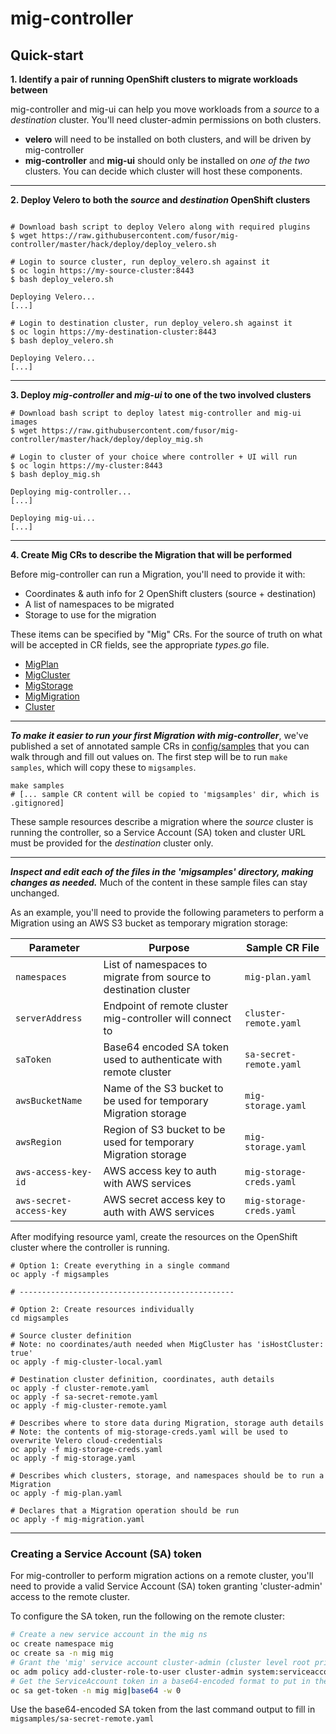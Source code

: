 # mig-controller

## Quick-start

__1. Identify a pair of running OpenShift clusters to migrate workloads between__

mig-controller and mig-ui can help you move workloads from a _source_ to a _destination_ cluster. You'll need cluster-admin permissions on both clusters. 

- **velero** will need to be installed on both clusters, and will be driven by mig-controller
- **mig-controller** and **mig-ui** should only be installed on _one of the two_ clusters. You can decide which cluster will host these components. 

---

__2. Deploy Velero to both the _source_ and _destination_ OpenShift clusters__

```

# Download bash script to deploy Velero along with required plugins
$ wget https://raw.githubusercontent.com/fusor/mig-controller/master/hack/deploy/deploy_velero.sh

# Login to source cluster, run deploy_velero.sh against it
$ oc login https://my-source-cluster:8443
$ bash deploy_velero.sh

Deploying Velero...
[...]

# Login to destination cluster, run deploy_velero.sh against it
$ oc login https://my-destination-cluster:8443
$ bash deploy_velero.sh

Deploying Velero...
[...]
```

---

__3. Deploy _mig-controller_ and _mig-ui_ to one of the two involved clusters__

```
# Download bash script to deploy latest mig-controller and mig-ui images
$ wget https://raw.githubusercontent.com/fusor/mig-controller/master/hack/deploy/deploy_mig.sh

# Login to cluster of your choice where controller + UI will run
$ oc login https://my-cluster:8443
$ bash deploy_mig.sh

Deploying mig-controller...
[...]

Deploying mig-ui...
[...]

```

---

__4. Create Mig CRs to describe the Migration that will be performed__

Before mig-controller can run a Migration, you'll need to provide it with:
 - Coordinates & auth info for 2 OpenShift clusters (source + destination)
 - A list of namespaces to be migrated
 - Storage to use for the migration

 These items can be specified by "Mig" CRs. For the source of truth on what will be accepted in CR fields, see the appropriate _types.go_ file.

- [MigPlan](https://github.com/fusor/mig-controller/blob/master/pkg/apis/migration/v1alpha1/migplan_types.go)
- [MigCluster](https://github.com/fusor/mig-controller/blob/master/pkg/apis/migration/v1alpha1/migcluster_types.go)
- [MigStorage](https://github.com/fusor/mig-controller/blob/master/pkg/apis/migration/v1alpha1/migstorage_types.go)
- [MigMigration](https://github.com/fusor/mig-controller/blob/master/pkg/apis/migration/v1alpha1/migmigration_types.go)
- [Cluster](https://github.com/kubernetes/cluster-registry/blob/master/pkg/apis/clusterregistry/v1alpha1/types.go)

---

*__To make it easier to run your first Migration with mig-controller__*, we've published a set of annotated sample CRs in [config/samples](https://github.com/fusor/mig-controller/tree/master/config/samples) that you can walk through and fill out values on. The first step will be to run `make samples`, which will copy these to `migsamples`.

```
make samples
# [... sample CR content will be copied to 'migsamples' dir, which is .gitignored]
```

These sample resources describe a migration where the _source_ cluster is running the controller, so a Service Account (SA) token and cluster URL must be provided for the _destination_ cluster only.

---

**_Inspect and edit each of the files in the 'migsamples' directory, making changes as needed._** Much of the content in these sample files can stay unchanged. 

As an example, you'll need to provide the following parameters to perform a Migration using an AWS S3 bucket as temporary migration storage:

| Parameter | Purpose | Sample CR File |
| --- | --- | --- |
| `namespaces` | List of namespaces to migrate from source to destination cluster | `mig-plan.yaml` |
| `serverAddress` | Endpoint of remote cluster mig-controller will connect to | `cluster-remote.yaml` | 
| `saToken` | Base64 encoded SA token used to authenticate with remote cluster | `sa-secret-remote.yaml` | 
| `awsBucketName` | Name of the S3 bucket to be used for temporary Migration storage | `mig-storage.yaml` |
| `awsRegion` | Region of S3 bucket to be used for temporary Migration storage | `mig-storage.yaml` |
| `aws-access-key-id` | AWS access key to auth with AWS services | `mig-storage-creds.yaml` |
| `aws-secret-access-key` | AWS secret access key to auth with AWS services | `mig-storage-creds.yaml` |


After modifying resource yaml, create the resources on the OpenShift cluster where the controller is running.

```
# Option 1: Create everything in a single command
oc apply -f migsamples

# ------------------------------------------------

# Option 2: Create resources individually
cd migsamples

# Source cluster definition 
# Note: no coordinates/auth needed when MigCluster has 'isHostCluster: true'
oc apply -f mig-cluster-local.yaml

# Destination cluster definition, coordinates, auth details
oc apply -f cluster-remote.yaml
oc apply -f sa-secret-remote.yaml
oc apply -f mig-cluster-remote.yaml

# Describes where to store data during Migration, storage auth details
# Note: the contents of mig-storage-creds.yaml will be used to overwrite Velero cloud-credentials
oc apply -f mig-storage-creds.yaml
oc apply -f mig-storage.yaml

# Describes which clusters, storage, and namespaces should be to run a Migration
oc apply -f mig-plan.yaml

# Declares that a Migration operation should be run 
oc apply -f mig-migration.yaml
```

---

### Creating a Service Account (SA) token

For mig-controller to perform migration actions on a remote cluster, you'll need to provide a valid Service Account (SA) token granting 'cluster-admin' access to the remote cluster.


To configure the SA token, run the following on the remote cluster:
```bash
# Create a new service account in the mig ns
oc create namespace mig
oc create sa -n mig mig
# Grant the 'mig' service account cluster-admin (cluster level root privileges, use with caution!)
oc adm policy add-cluster-role-to-user cluster-admin system:serviceaccount:mig:mig
# Get the ServiceAccount token in a base64-encoded format to put in the remote MigCluster spec
oc sa get-token -n mig mig|base64 -w 0

```
Use the base64-encoded SA token from the last command output to fill in `migsamples/sa-secret-remote.yaml`
